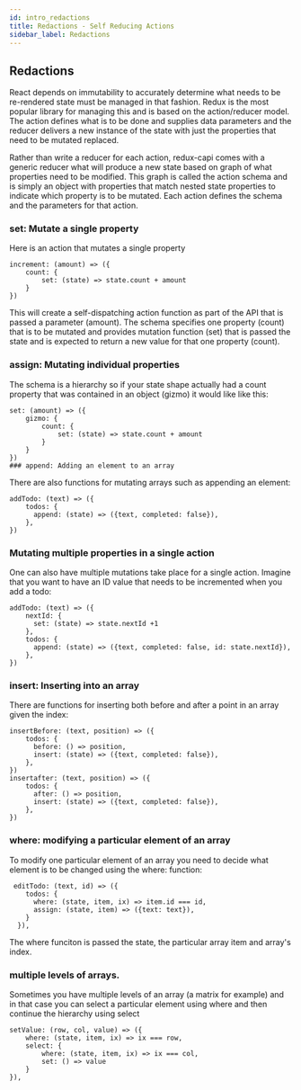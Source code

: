 ```yaml
---
id: intro_redactions
title: Redactions - Self Reducing Actions
sidebar_label: Redactions
---
```

## Redactions

React depends on immutability to accurately determine what needs to be re-rendered state must be managed in that fashion.  Redux is the most popular library for managing this and is based on the action/reducer model.  The action defines what is to be done and supplies data parameters and the reducer delivers a new instance of the state with just the properties that need to be mutated replaced.

Rather than write a reducer for each action, redux-capi comes with a generic reducer what will produce a new state based on graph of what properties need to be modified.  This graph is called the action schema and is simply an object with properties that match nested state properties to indicate which property is to be mutated.  Each action defines the schema and the parameters for that action.  
### set: Mutate a single property
Here is an action that mutates a single property

```
increment: (amount) => ({
    count: {
        set: (state) => state.count + amount
    }
})
```
This will create a self-dispatching action function as part of the API that is passed a parameter (amount).  The schema specifies one property (count) that is to be mutated and provides mutation function (set) that is passed the state and is expected to return a new value for that one property (count).
### assign: Mutating individual properties
The schema is a hierarchy so if your state shape actually had a count property that was contained in an object (gizmo) it would like like this:
```
set: (amount) => ({
    gizmo: {
        count: {
            set: (state) => state.count + amount
        }
    }
})
### append: Adding an element to an array
```
There are also functions for mutating arrays such as appending an element:
```
addTodo: (text) => ({
    todos: {
      append: (state) => ({text, completed: false}),
    },
})
```
### Mutating multiple properties in a single action
One can also have multiple mutations take place for a single action.  Imagine that you want to have an ID value that needs to be incremented when you add a todo:
```
addTodo: (text) => ({
    nextId: {
      set: (state) => state.nextId +1
    },
    todos: {
      append: (state) => ({text, completed: false, id: state.nextId}),
    },
})
```
### insert: Inserting into an array
There are functions for inserting both before and after a point in an array given the index:
```
insertBefore: (text, position) => ({
    todos: {
      before: () => position,
      insert: (state) => ({text, completed: false}),
    },
})
insertafter: (text, position) => ({
    todos: {
      after: () => position,
      insert: (state) => ({text, completed: false}),
    },
})
```
### where: modifying a particular element of an array
To modify one particular element of an array you need to decide what element is to be changed using the where: function:
````
 editTodo: (text, id) => ({
    todos: {
      where: (state, item, ix) => item.id === id,
      assign: (state, item) => ({text: text}),
    }
  }),
````
The where funciton is passed the state, the particular array item and array's index.
### multiple levels of arrays.
Sometimes you have multiple levels of an array (a matrix for example) and in that case you can select a particular element using where and then continue the hierarchy using select
```
setValue: (row, col, value) => ({
    where: (state, item, ix) => ix === row,
    select: {
        where: (state, item, ix) => ix === col,
        set: () => value
    }
}),
```

